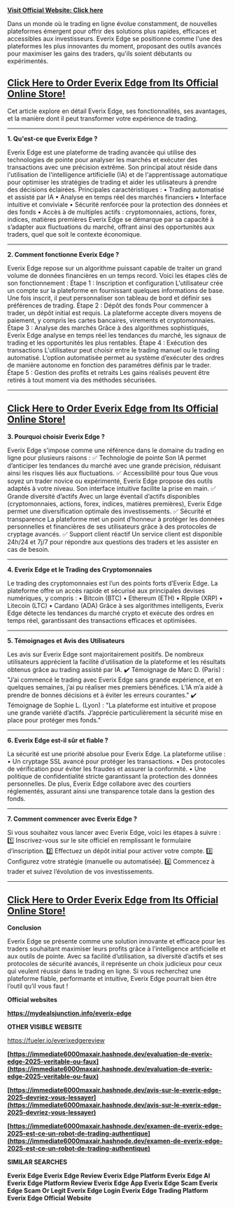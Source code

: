 **[Visit Official Website: Click here](https://mydealsjunction.info/everix-edge)**

Dans un monde où le trading en ligne évolue constamment, de nouvelles plateformes émergent pour offrir des solutions plus rapides, efficaces et accessibles aux investisseurs. Everix Edge se positionne comme l'une des plateformes les plus innovantes du moment, proposant des outils avancés pour maximiser les gains des traders, qu'ils soient débutants ou expérimentés.

## **[Click Here to Order Everix Edge from Its Official Online Store!](https://mydealsjunction.info/everix-edge)**

Cet article explore en détail Everix Edge, ses fonctionnalités, ses avantages, et la manière dont il peut transformer votre expérience de trading.
________________________________________
**1. Qu'est-ce que Everix Edge ?**

Everix Edge est une plateforme de trading avancée qui utilise des technologies de pointe pour analyser les marchés et exécuter des transactions avec une précision extrême. Son principal atout réside dans l'utilisation de l'intelligence artificielle (IA) et de l'apprentissage automatique pour optimiser les stratégies de trading et aider les utilisateurs à prendre des décisions éclairées.
Principales caractéristiques :
•	Trading automatisé et assisté par IA
•	Analyse en temps réel des marchés financiers
•	Interface intuitive et conviviale
•	Sécurité renforcée pour la protection des données et des fonds
•	Accès à de multiples actifs : cryptomonnaies, actions, forex, indices, matières premières
Everix Edge se démarque par sa capacité à s’adapter aux fluctuations du marché, offrant ainsi des opportunités aux traders, quel que soit le contexte économique.
________________________________________
**2. Comment fonctionne Everix Edge ?**

Everix Edge repose sur un algorithme puissant capable de traiter un grand volume de données financières en un temps record. Voici les étapes clés de son fonctionnement :
Étape 1 : Inscription et configuration
L'utilisateur crée un compte sur la plateforme en fournissant quelques informations de base. Une fois inscrit, il peut personnaliser son tableau de bord et définir ses préférences de trading.
Étape 2 : Dépôt des fonds
Pour commencer à trader, un dépôt initial est requis. La plateforme accepte divers moyens de paiement, y compris les cartes bancaires, virements et cryptomonnaies.
Étape 3 : Analyse des marchés
Grâce à des algorithmes sophistiqués, Everix Edge analyse en temps réel les tendances du marché, les signaux de trading et les opportunités les plus rentables.
Étape 4 : Exécution des transactions
L'utilisateur peut choisir entre le trading manuel ou le trading automatisé. L’option automatisée permet au système d’exécuter des ordres de manière autonome en fonction des paramètres définis par le trader.
Étape 5 : Gestion des profits et retraits
Les gains réalisés peuvent être retirés à tout moment via des méthodes sécurisées.
________________________________________
## **[Click Here to Order Everix Edge from Its Official Online Store!](https://mydealsjunction.info/everix-edge)**

**3. Pourquoi choisir Everix Edge ?**

Everix Edge s'impose comme une référence dans le domaine du trading en ligne pour plusieurs raisons :
✅ Technologie de pointe
Son IA permet d’anticiper les tendances du marché avec une grande précision, réduisant ainsi les risques liés aux fluctuations.
✅ Accessibilité pour tous
Que vous soyez un trader novice ou expérimenté, Everix Edge propose des outils adaptés à votre niveau. Son interface intuitive facilite la prise en main.
✅ Grande diversité d’actifs
Avec un large éventail d’actifs disponibles (cryptomonnaies, actions, forex, indices, matières premières), Everix Edge permet une diversification optimale des investissements.
✅ Sécurité et transparence
La plateforme met un point d’honneur à protéger les données personnelles et financières de ses utilisateurs grâce à des protocoles de cryptage avancés.
✅ Support client réactif
Un service client est disponible 24h/24 et 7j/7 pour répondre aux questions des traders et les assister en cas de besoin.
________________________________________

**4. Everix Edge et le Trading des Cryptomonnaies**

Le trading des cryptomonnaies est l’un des points forts d’Everix Edge. La plateforme offre un accès rapide et sécurisé aux principales devises numériques, y compris :
•	Bitcoin (BTC)
•	Ethereum (ETH)
•	Ripple (XRP)
•	Litecoin (LTC)
•	Cardano (ADA)
Grâce à ses algorithmes intelligents, Everix Edge détecte les tendances du marché crypto et exécute des ordres en temps réel, garantissant des transactions efficaces et optimisées.
________________________________________

**5. Témoignages et Avis des Utilisateurs**

Les avis sur Everix Edge sont majoritairement positifs. De nombreux utilisateurs apprécient la facilité d’utilisation de la plateforme et les résultats obtenus grâce au trading assisté par IA.
✔️ Témoignage de Marc D. (Paris) :
"J’ai commencé le trading avec Everix Edge sans grande expérience, et en quelques semaines, j’ai pu réaliser mes premiers bénéfices. L’IA m’a aidé à prendre de bonnes décisions et à éviter les erreurs courantes."
✔️ Témoignage de Sophie L. (Lyon) :
"La plateforme est intuitive et propose une grande variété d’actifs. J’apprécie particulièrement la sécurité mise en place pour protéger mes fonds."
________________________________________

**6. Everix Edge est-il sûr et fiable ?**

La sécurité est une priorité absolue pour Everix Edge. La plateforme utilise :
•	Un cryptage SSL avancé pour protéger les transactions.
•	Des protocoles de vérification pour éviter les fraudes et assurer la conformité.
•	Une politique de confidentialité stricte garantissant la protection des données personnelles.
De plus, Everix Edge collabore avec des courtiers réglementés, assurant ainsi une transparence totale dans la gestion des fonds.
________________________________________

**7. Comment commencer avec Everix Edge ?**

Si vous souhaitez vous lancer avec Everix Edge, voici les étapes à suivre :
1️⃣ Inscrivez-vous sur le site officiel en remplissant le formulaire d’inscription.
2️⃣ Effectuez un dépôt initial pour activer votre compte.
3️⃣ Configurez votre stratégie (manuelle ou automatisée).
4️⃣ Commencez à trader et suivez l’évolution de vos investissements.
________________________________________

## **[Click Here to Order Everix Edge from Its Official Online Store!](https://mydealsjunction.info/everix-edge)**

**Conclusion**

Everix Edge se présente comme une solution innovante et efficace pour les traders souhaitant maximiser leurs profits grâce à l’intelligence artificielle et aux outils de pointe. Avec sa facilité d’utilisation, sa diversité d’actifs et ses protocoles de sécurité avancés, il représente un choix judicieux pour ceux qui veulent réussir dans le trading en ligne.
Si vous recherchez une plateforme fiable, performante et intuitive, Everix Edge pourrait bien être l’outil qu’il vous faut !

**Official websites**

**[https://mydealsjunction.info/everix-edge ](https://mydealsjunction.info/everix-edge )**

**OTHER VISIBLE WEBSITE**

https://fueler.io/everixedgereview 

**[https://immediate6000maxair.hashnode.dev/evaluation-de-everix-edge-2025-veritable-ou-faux](https://immediate6000maxair.hashnode.dev/evaluation-de-everix-edge-2025-veritable-ou-faux)** 

**[https://immediate6000maxair.hashnode.dev/avis-sur-le-everix-edge-2025-devriez-vous-lessayer](https://immediate6000maxair.hashnode.dev/avis-sur-le-everix-edge-2025-devriez-vous-lessayer)**

**[https://immediate6000maxair.hashnode.dev/examen-de-everix-edge-2025-est-ce-un-robot-de-trading-authentique](https://immediate6000maxair.hashnode.dev/examen-de-everix-edge-2025-est-ce-un-robot-de-trading-authentique)**

**SIMILAR SEARCHES**

**Everix Edge
Everix Edge Review
Everix Edge Platform
Everix Edge AI
Everix Edge Platform Review
Everix Edge App
Everix Edge Scam
Everix Edge Scam Or Legit
Everix Edge Login
Everix Edge Trading Platform
Everix Edge Official Website**

